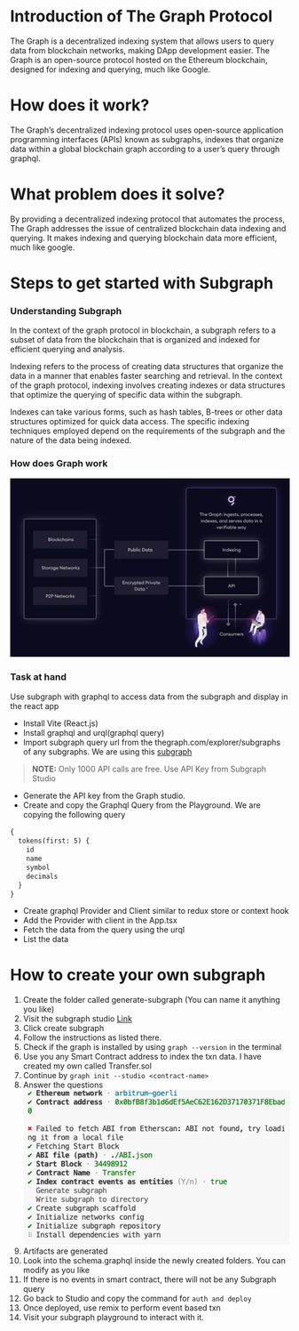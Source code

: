 # Introduction of The Graph Protocol

The Graph is a decentralized indexing system that allows users to query data from blockchain networks, making DApp development easier. The Graph is an open-source protocol hosted on the Ethereum blockchain, designed for indexing and querying, much like Google.

# How does it work?

The Graph’s decentralized indexing protocol uses open-source application programming interfaces (APIs) known as subgraphs, indexes that organize data within a global blockchain graph according to a user’s query through graphql.

# What problem does it solve?

By providing a decentralized indexing protocol that automates the process, The Graph addresses the issue of centralized blockchain data indexing and querying. It makes indexing and querying blockchain data more efficient, much like google.

# Steps to get started with Subgraph

### Understanding Subgraph

In the context of the graph protocol in blockchain, a subgraph refers to a subset of data from the blockchain that is organized and indexed for efficient querying and analysis.

Indexing refers to the process of creating data structures that organize the data in a manner that enables faster searching and retrieval. In the context of the graph protocol, indexing involves creating indexes or data structures that optimize the querying of specific data within the subgraph.

Indexes can take various forms, such as hash tables, B-trees or other data structures optimized for quick data access. The specific indexing techniques employed depend on the requirements of the subgraph and the nature of the data being indexed.

### How does Graph work

![The Graph](./images/the-graph-crypto-workflow.png)

### Task at hand

Use subgraph with graphql to access data from the subgraph and display in the react app

- Install Vite (React.js)
- Install graphql and urql(graphql query)
- Import subgraph query url from the thegraph.com/explorer/subgraphs of any subgraphs. We are using this [subgraph](https://thegraph.com/explorer/subgraphs/8sE6rTNkPhzZXZC6c8UQy2ghFTu5PPdGauwUBm4t7HZ1?view=Playground&chain=mainnet)

> **NOTE:** Only 1000 API calls are free. Use API Key from Subgraph Studio

- Generate the API key from the Graph studio.
- Create and copy the Graphql Query from the Playground. We are copying the following query

```gql
{
  tokens(first: 5) {
    id
    name
    symbol
    decimals
  }
}
```

- Create graphql Provider and Client similar to redux store or context hook
- Add the Provider with client in the App.tsx
- Fetch the data from the query using the urql
- List the data

# How to create your own subgraph

1. Create the folder called generate-subgraph (You can name it anything you like)
2. Visit the subgraph studio [Link](thegraph.com/studio)
3. Click create subgraph
4. Follow the instructions as listed there.
5. Check if the graph is installed by using `graph --version` in the terminal
6. Use you any Smart Contract address to index the txn data. I have created my own called Transfer.sol
7. Continue by `graph init --studio <contract-name>`
8. Answer the questions
   ![Question](./images/generate-subgraph.png)
9. Artifacts are generated
10. Look into the schema.graphql inside the newly created folders. You can modify as you like
11. If there is no events in smart contract, there will not be any Subgraph query
12. Go back to Studio and copy the command for `auth and deploy`
13. Once deployed, use remix to perform event based txn
14. Visit your subgraph playground to interact with it.
